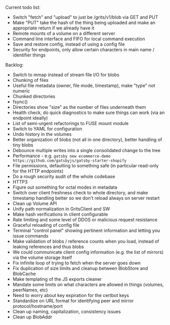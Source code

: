 Current todo list:

* Switch "fetch" and "upload" to just be /grits/v1/blob via GET and PUT
* Make "PUT" take the hash of the thing being uploaded and make an appropriate return
  if we already have it
* Remote mounts of a volume on a different server
* Command line interface and FIFO for local command execution
* Save and restore config, instead of using a config file
* Security for endpoints, only allow certain characters in main name / identifier things

Backlog:

* Switch to mmap instead of stream file I/O for blobs
* Chunking of files
* Useful file metadata (owner, file mode, timestamp), make "type" not numeric
* Chunked directories
* fsync()
* Directories show "size" as the number of files underneath them
* Health check, do quick diagnostics to make sure things can work (via an endpoint ideally)
* List of semi-urgent refactorings to FUSE mount module
* Switch to YAML for configuration
* Undo history in the volumes
* Better organization of blobs (not all in one directory), better handling of tiny blobs
* Debounce multiple writes into a single consolidated change to the tree
* Performance - e.g. `gatsby new ecommerce-demo https://github.com/gatsbyjs/gatsby-starter-shopify`
* File permissions, defaulting to something safe (in particular read-only for the HTTP endpoints)
* Do a rough security audit of the whole codebase
* HTTP3
* Figure out something for octal modes in metadata
* Switch over client freshness check to whole directory, and make timestamp handling better so we don't reload always on server restart
* Clean up Volume API
* Unify path normalization in GritsClient and SW
* Make hash verifications in client configurable
* Rate limiting and some level of DDOS or malicious request resistance
* Graceful reloading of config file
* Terminal "control panel" showing pertinent information and letting you issue commands
* Make validation of blobs / reference counts when you load, instead of leaking references and thus blobs
* We could communicate client config information (e.g. the list of mirrors) via the volume storage itself
* Fix infinite loop of trying to fetch when the server goes down
* Fix duplication of size limits and cleanup between BlobStore and BlobCache
* Make templating of the JS exports cleaner
* Mandate some limits on what characters are allowed in things (volumes, peerNames, etc)
* Need to worry about key expiration for the certbot keys
* Standardize on URL format for identifying peer and mirror protocol/hostname/port
* Clean up naming, capitalization, consistency issues
* Clean up BlobAddr